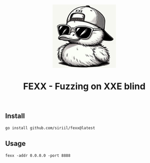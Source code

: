 <p align="center">
  <img width="40%" height=auto src="images/C3.png">
  <br>
  <h1 align="center">FEXX - Fuzzing on XXE blind</h1>
  <br>
</p>

## Install

```
go install github.com/siriil/fexx@latest
```

## Usage

```
fexx -addr 0.0.0.0 -port 8888
```
